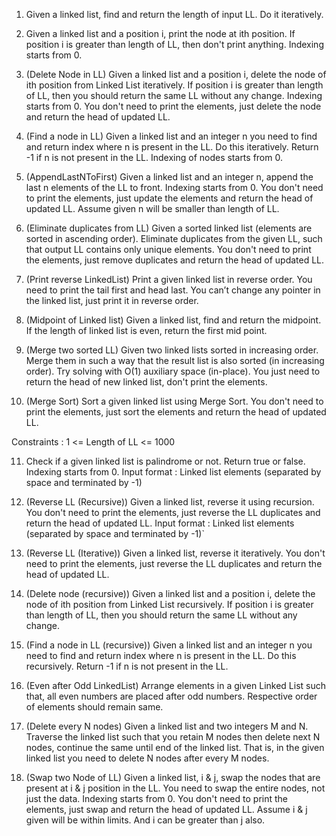 1. Given a linked list, find and return the length of input LL. Do it iteratively.

2. Given a linked list and a position i, print the node at ith position.
If position i is greater than length of LL, then don't print anything.
Indexing starts from 0.

3. (Delete Node in LL) Given a linked list and a position i, delete the node of ith position from Linked List iteratively.
If position i is greater than length of LL, then you should return the same LL without any change.
Indexing starts from 0. You don't need to print the elements, just delete the node and return the head of updated LL.

4. (Find a node in LL) Given a linked list and an integer n you need to find and return index where n is present in the LL. Do this iteratively.
Return -1 if n is not present in the LL.
Indexing of nodes starts from 0.

5. (AppendLastNToFirst) Given a linked list and an integer n, append the last n elements of the LL to front.
Indexing starts from 0. You don't need to print the elements, just update the elements and return the head of updated LL.
Assume given n will be smaller than length of LL.

6. (Eliminate duplicates from LL) Given a sorted linked list (elements are sorted in ascending order). Eliminate duplicates from the given LL, such that output LL contains only unique elements.
You don't need to print the elements, just remove duplicates and return the head of updated LL.

7. (Print reverse LinkedList) Print a given linked list in reverse order. You need to print the tail first and head last. You can’t change any pointer in the linked list, just print it in reverse order.

8. (Midpoint of Linked list) Given a linked list, find and return the midpoint.
If the length of linked list is even, return the first mid point.

9. (Merge two sorted LL) Given two linked lists sorted in increasing order. Merge them in such a way that the result list is also sorted (in increasing order).
Try solving with O(1) auxiliary space (in-place). You just need to return the head of new linked list, don't print the elements.

10. (Merge Sort) Sort a given linked list using Merge Sort.
You don't need to print the elements, just sort the elements and return the head of updated LL.

Constraints :
1 <= Length of LL <= 1000

11. Check if a given linked list is palindrome or not. Return true or false.
Indexing starts from 0.
Input format : Linked list elements (separated by space and terminated by -1)

12. (Reverse LL (Recursive)) Given a linked list, reverse it using recursion.
You don't need to print the elements, just reverse the LL duplicates and return the head of updated LL.
Input format : Linked list elements (separated by space and terminated by -1)`

13. (Reverse LL (Iterative)) Given a linked list, reverse it iteratively.
You don't need to print the elements, just reverse the LL duplicates and return the head of updated LL.

14. (Delete node (recursive)) Given a linked list and a position i, delete the node of ith position from Linked List recursively.
If position i is greater than length of LL, then you should return the same LL without any change.

15. (Find a node in LL (recursive)) Given a linked list and an integer n you need to find and return index where n is present in the LL. Do this recursively.
Return -1 if n is not present in the LL.

16. (Even after Odd LinkedList) Arrange elements in a given Linked List such that, all even numbers are placed after odd numbers. Respective order of elements should remain same.

17. (Delete every N nodes) Given a linked list and two integers M and N. Traverse the linked list such that you retain M nodes then delete next N nodes, continue the same until end of the linked list. That is, in the given linked list you need to delete N nodes after every M nodes.

18. (Swap two Node of LL) Given a linked list, i & j, swap the nodes that are present at i & j position in the LL. You need to swap the entire nodes, not just the data.
Indexing starts from 0. You don't need to print the elements, just swap and return the head of updated LL.
Assume i & j given will be within limits. And i can be greater than j also.
